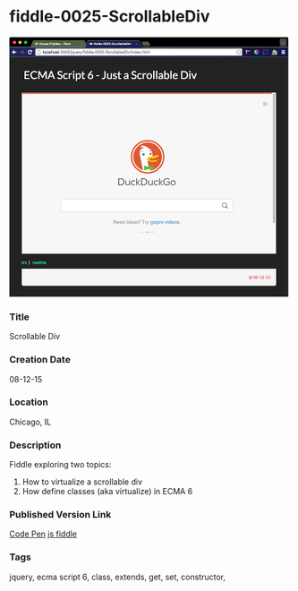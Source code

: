 fiddle-0025-ScrollableDiv
======

![Screenshot](screenshot.png)


### Title

Scrollable Div


### Creation Date

08-12-15


### Location

Chicago, IL


### Description

Fiddle exploring two topics:

1. How to virtualize a scrollable div
2. How define classes (aka virtualize) in ECMA 6


### Published Version Link

[Code Pen](http://codepen.io/bradyhouse/pen/KpYegJ)
[js fiddle](http://jsfiddle.net/bradyhouse/c5kt6noL/)

### Tags

jquery, ecma script 6, class, extends, get, set, constructor,

